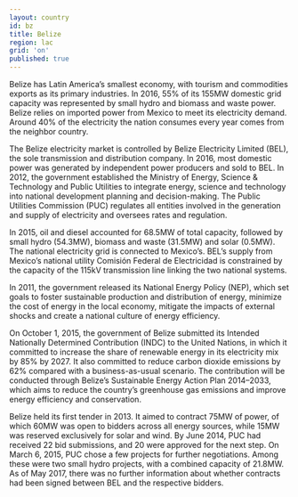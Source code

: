 ```yaml
---
layout: country
id: bz
title: Belize
region: lac
grid: 'on'
published: true
---
```


Belize has Latin America’s smallest economy, with tourism and commodities exports as its primary industries. In 2016, 55% of its 155MW domestic grid capacity was represented by small hydro and biomass and waste power. Belize relies on imported power from Mexico to meet its electricity demand. Around 40% of the electricity the nation consumes every year comes from the neighbor country. 

The Belize electricity market is controlled by Belize Electricity Limited (BEL), the sole transmission and distribution company. In 2016, most domestic power was generated by independent power producers and sold to BEL. In 2012, the government established the Ministry of Energy, Science & Technology and Public Utilities to integrate energy, science and technology into national development planning and decision-making. The Public Utilities Commission (PUC) regulates all entities involved in the generation and supply of electricity and oversees rates and regulation.

In 2015, oil and diesel accounted for 68.5MW of total capacity, followed by small hydro (54.3MW), biomass and waste (31.5MW) and solar (0.5MW). The national electricity grid is connected to Mexico’s. BEL’s supply from Mexico’s national utility Comisión Federal de Electricidad is constrained by the capacity of the 115kV transmission line linking the two national systems. 

In 2011, the government released its National Energy Policy (NEP), which set goals to foster sustainable production and distribution of energy, minimize the cost of energy in the local economy, mitigate the impacts of external shocks and create a national culture of energy efficiency.

On October 1, 2015, the government of Belize submitted its Intended Nationally Determined Contribution (INDC) to the United Nations, in which it committed to increase the share of renewable energy in its electricity mix by 85% by 2027. It also committed to reduce carbon dioxide emissions by 62% compared with a business-as-usual scenario. The contribution will be conducted through Belize’s Sustainable Energy Action Plan 2014–2033, which aims to reduce the country’s greenhouse gas emissions and improve energy efficiency and 
conservation.

Belize held its first tender in 2013. It aimed to contract 75MW of power, of which 60MW was open to bidders across all energy sources, while 15MW was reserved exclusively for solar and wind. By June 2014, PUC had received 22 bid submissions, and 20 were approved for the next step. On March 6, 2015, PUC chose a few projects for further negotiations. Among these were two small hydro projects, with a combined capacity of 21.8MW. As of May 2017, there was no further information about whether contracts had been signed between BEL and the respective bidders.


